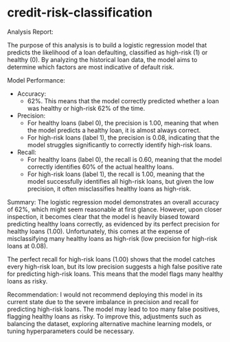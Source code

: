 # credit-risk-classification
Analysis Report:

The purpose of this analysis is to build a logistic regression model that predicts the likelihood of a loan defaulting, classified as high-risk (1) or healthy (0). By analyzing the historical loan data, the model aims to determine which factors are most indicative of default risk. 

Model Performance:
- Accuracy: 
    - 62%. This means that the model correctly predicted whether a loan was healthy or high-risk 62% of the time.
- Precision:
    - For healthy loans (label 0), the precision is 1.00, meaning that when the model predicts a healthy loan, it is almost always correct.
    - For high-risk loans (label 1), the precision is 0.08, indicating that the model struggles significantly to correctly identify high-risk loans.
- Recall:
    - For healthy loans (label 0), the recall is 0.60, meaning that the model correctly identifies 60% of the actual healthy loans.
    - For high-risk loans (label 1), the recall is 1.00, meaning that the model successfully identifies all high-risk loans, but given the low precision, it often misclassifies healthy loans as high-risk.

Summary:
The logistic regression model demonstrates an overall accuracy of 62%, which might seem reasonable at first glance. However, upon closer inspection, it becomes clear that the model is heavily biased toward predicting healthy loans correctly, as evidenced by its perfect precision for healthy loans (1.00). Unfortunately, this comes at the expense of misclassifying many healthy loans as high-risk (low precision for high-risk loans at 0.08).

The perfect recall for high-risk loans (1.00) shows that the model catches every high-risk loan, but its low precision suggests a high false positive rate for predicting high-risk loans. This means that the model flags many healthy loans as risky.

Recommendation: I would not recommend deploying this model in its current state due to the severe imbalance in precision and recall for predicting high-risk loans. The model may lead to too many false positives, flagging healthy loans as risky. To improve this, adjustments such as balancing the dataset, exploring alternative machine learning models, or tuning hyperparameters could be necessary.